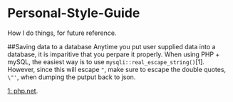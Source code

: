 # Personal-Style-Guide
How I do things, for future reference.

##Saving data to a database
Anytime you put user supplied data into a database, it is imparitive that you perpare it properly. When using PHP + mySQL, the easiest way is to use `mysqli::real_escape_string()`[1]. However, since this will escape `"`, make sure to escape the double quotes, `\"'`, when dumping the putput back to json.

[1: php.net](http://php.net/manual/en/mysqli.real-escape-string.php).
